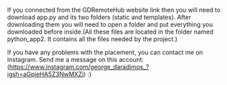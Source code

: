 If you connected from the GDRemoteHub website link then you will need to download app.py and its two folders (static and templates).
After downloading them you will need to open a folder and put everything you downloaded before inside.(All these files are located in the folder named python_app2. It contains all the files needed by the project.)


If you have any problems with the placement, you can contact me on Instagram. Send me a message on this account:(https://www.instagram.com/george_daradimos_?igsh=aGpjeHA5Z3NwMXZi) :)
